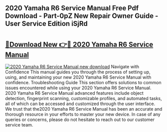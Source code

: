 ## 2020 Yamaha R6 Service Manual Free Pdf Download - Part-0pZ New Repair Owner Guide - User Service Edition iSjRd

# <h2><a href="http://bc23453.oget.top/?id=2020+Yamaha+R6+Service+Manual">🔗Download New 👉🔴 2020 Yamaha R6 Service Manual</a></h2>

[![2020 Yamaha R6 Service Manual new download](https://i.imgur.com/5g1atiW.png)](http://bc23453.oget.top/?id=2020+Yamaha+R6+Service+Manual)
Navigate with Confidence This manual guides you through the process of setting up, using, and maintaining your new 2020 Yamaha R6 Service Manual with confidence. Troubleshooting Guide This section offers solutions to common issues encountered while using your 2020 Yamaha R6 Service Manual. 2020 Yamaha R6 Service Manual advanced features include object detection, fingerprint scanning, customizable profiles, and automated tasks, all of which can be accessed and customized through the user interface. We trust that the2020 Yamaha R6 Service Manual has been an accurate and thorough resource in your efforts to master your new device. In case of any queries or concerns, please do not hesitate to reach out to our customer service team.
